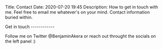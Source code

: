 Title: Contact
Date: 2020-07-20 19:45
Description: How to get in touch with me. Feel free to email me whatever's on your mind. Contact information buried within.

<section markdown="1">
Get in touch
------------

Follow me on Twitter @BenjaminAkera or reach out throught the socials on the left panel :)

</section>